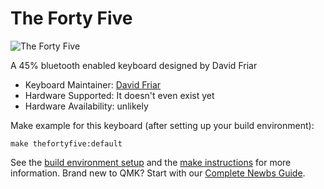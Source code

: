 # The Forty Five

![The Forty Five](http://xxxx)

A 45% bluetooth enabled keyboard designed by David Friar

* Keyboard Maintainer: [David Friar](https://github.com/davidfriar)
* Hardware Supported: It doesn't even exist yet
* Hardware Availability: unlikely

Make example for this keyboard (after setting up your build environment):

    make thefortyfive:default

See the [build environment setup](https://docs.qmk.fm/#/getting_started_build_tools) and the [make instructions](https://docs.qmk.fm/#/getting_started_make_guide) for more information. Brand new to QMK? Start with our [Complete Newbs Guide](https://docs.qmk.fm/#/newbs).
